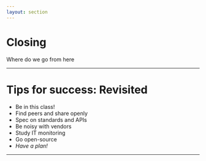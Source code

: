 ```yaml
---
layout: section
---
```


# Closing

Where do we go from here

---

# Tips for success: Revisited

- Be in this class!
- Find peers and share openly
- Spec on standards and APIs
- Be noisy with vendors
- Study IT monitoring
- Go open-source
- _Have a plan!_

<!--
what else would you add to this list
-->

---

